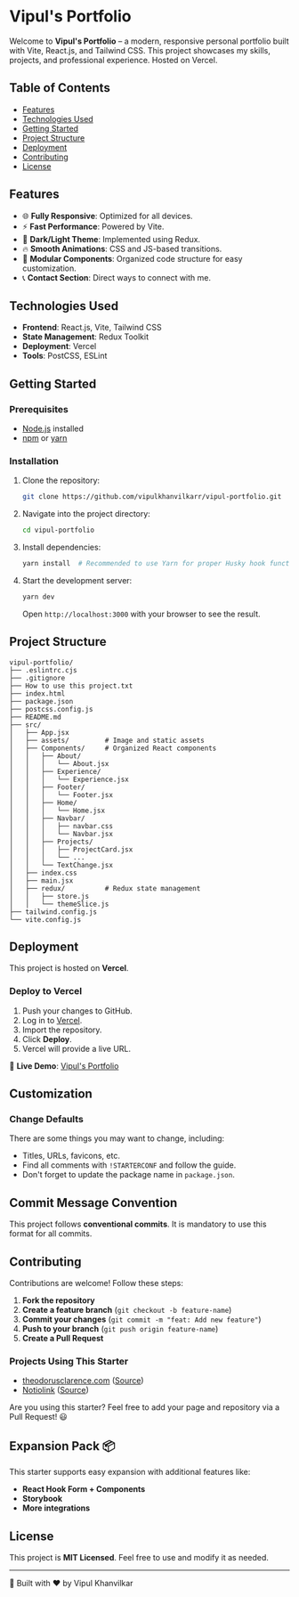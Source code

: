 # Vipul's Portfolio

Welcome to **Vipul's Portfolio** – a modern, responsive personal portfolio built with Vite, React.js, and Tailwind CSS. This project showcases my skills, projects, and professional experience. Hosted on Vercel.

## Table of Contents

- [Features](#features)
- [Technologies Used](#technologies-used)
- [Getting Started](#getting-started)
- [Project Structure](#project-structure)
- [Deployment](#deployment)
- [Contributing](#contributing)
- [License](#license)

## Features

- 🌐 **Fully Responsive**: Optimized for all devices.
- ⚡ **Fast Performance**: Powered by Vite.
- 🎨 **Dark/Light Theme**: Implemented using Redux.
- 🔥 **Smooth Animations**: CSS and JS-based transitions.
- 📂 **Modular Components**: Organized code structure for easy customization.
- 📞 **Contact Section**: Direct ways to connect with me.

## Technologies Used

- **Frontend**: React.js, Vite, Tailwind CSS
- **State Management**: Redux Toolkit
- **Deployment**: Vercel
- **Tools**: PostCSS, ESLint

## Getting Started

### Prerequisites

- [Node.js](https://nodejs.org/) installed
- [npm](https://www.npmjs.com/) or [yarn](https://yarnpkg.com/)

### Installation

1. Clone the repository:
   ```bash
   git clone https://github.com/vipulkhanvilkarr/vipul-portfolio.git
   ```
2. Navigate into the project directory:
   ```bash
   cd vipul-portfolio
   ```
3. Install dependencies:
   ```bash
   yarn install  # Recommended to use Yarn for proper Husky hook functionality
   ```
4. Start the development server:
   ```bash
   yarn dev
   ```
   Open `http://localhost:3000` with your browser to see the result.

## Project Structure

```plaintext
vipul-portfolio/
├── .eslintrc.cjs
├── .gitignore
├── How to use this project.txt
├── index.html
├── package.json
├── postcss.config.js
├── README.md
├── src/
│   ├── App.jsx
│   ├── assets/         # Image and static assets
│   ├── Components/     # Organized React components
│   │   ├── About/
│   │   │   └── About.jsx
│   │   ├── Experience/
│   │   │   └── Experience.jsx
│   │   ├── Footer/
│   │   │   └── Footer.jsx
│   │   ├── Home/
│   │   │   └── Home.jsx
│   │   ├── Navbar/
│   │   │   ├── navbar.css
│   │   │   └── Navbar.jsx
│   │   ├── Projects/
│   │   │   ├── ProjectCard.jsx
│   │   │   └── ...
│   │   └── TextChange.jsx
│   ├── index.css
│   ├── main.jsx
│   ├── redux/          # Redux state management
│   │   ├── store.js
│   │   └── themeSlice.js
├── tailwind.config.js
└── vite.config.js
```

## Deployment

This project is hosted on **Vercel**.

### Deploy to Vercel

1. Push your changes to GitHub.
2. Log in to [Vercel](https://vercel.com/).
3. Import the repository.
4. Click **Deploy**.
5. Vercel will provide a live URL.

🔗 **Live Demo**: [Vipul's Portfolio](https://vipul-khanvilkar-portfolio-sigma.vercel.app/)

## Customization

### Change Defaults
There are some things you may want to change, including:
- Titles, URLs, favicons, etc.
- Find all comments with `!STARTERCONF` and follow the guide.
- Don't forget to update the package name in `package.json`.

## Commit Message Convention

This project follows **conventional commits**. It is mandatory to use this format for all commits.

## Contributing

Contributions are welcome! Follow these steps:

1. **Fork the repository**
2. **Create a feature branch** (`git checkout -b feature-name`)
3. **Commit your changes** (`git commit -m "feat: Add new feature"`)
4. **Push to your branch** (`git push origin feature-name`)
5. **Create a Pull Request**

### Projects Using This Starter

- [theodorusclarence.com](https://theodorusclarence.com) ([Source](https://github.com/theodorusclarence))
- [Notiolink](https://notiolink.com) ([Source](https://github.com/notiolink))

Are you using this starter? Feel free to add your page and repository via a Pull Request! 😃

## Expansion Pack 📦

This starter supports easy expansion with additional features like:
- **React Hook Form + Components**
- **Storybook**
- **More integrations**

## License

This project is **MIT Licensed**. Feel free to use and modify it as needed.

---
🚀 Built with ❤️ by Vipul Khanvilkar